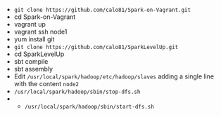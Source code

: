 * `git clone https://github.com/calo81/Spark-on-Vagrant.git`
* cd Spark-on-Vagrant
* vagrant up 
* vagrant ssh node1
* yum install git
* `git clone https://github.com/calo81/SparkLevelUp.git`
* cd SparkLevelUp
* sbt compile
* sbt assembly
* Edit `/usr/local/spark/hadoop/etc/hadoop/slaves` adding a single line with the content `node2`
* `/usr/local/spark/hadoop/sbin/stop-dfs.sh`
* * `/usr/local/spark/hadoop/sbin/start-dfs.sh`
